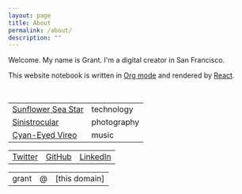```yaml
---
layout: page
title: About
permalink: /about/
description: ""
---
```


Welcome. My name is Grant. I'm a digital creator in San Francisco.

This website notebook is written in [Org mode](https://orgmode.org/) and rendered by [React](https://reactjs.org/).

<br/>

|||
|-|-|
[Sunflower Sea Star](/) | technology
[Sinistrocular](https://sinistrocular.com) | photography
[Cyan-Eyed Vireo](https://soundcloud.com/cyaneyedvireo) | music

<section class="table-cyan">

||||
|-|-|-|
[Twitter](https://twitter.com/helianthoides) | [GitHub](https://github.com/sunflowerseastar) | [LinkedIn](https://www.linkedin.com/in/grantsurlyn)

</section>
<section class="table-green">

||||
|-|-|-|
grant | @ | [this domain]

</section>
